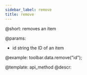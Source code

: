 ```yaml
---
sidebar_label: remove
title: remove
---          
```


@short: removes an item

@params:
- id 		string		 the ID of an item

@example:
toolbar.data.remove("id");

@template: api_method
@descr: